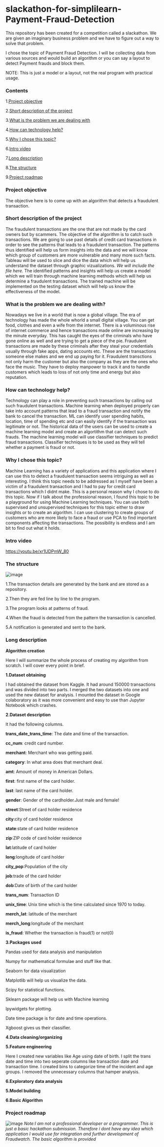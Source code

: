 # slackathon-for-simplilearn-Payment-Fraud-Detection
This repository has been created for a competition called a slackathon. We are given an imaginary business problem and we have to figure out a way to solve that problem.

I chose the topic of Payment Fraud Detection. I will be collecting data from various sources and would build an algorithm or you can say a layout to detect Payment frauds and block them. 

NOTE: This is just a model or a layout, not the real program with practical usage.

### **Contents**

1.[Project objective](#project-objective)

2.[Short description of the project](#short-description-of-the-project)

3.[What is the problem we are dealing with](#what-is-the-problem-we-are-dealing-with)

4.[How can technology help?](#how-can-technology-help)

5.[Why I chose this topic?](#why-I-chose-this-topic)

6.[Intro video](#intro-video)

7.[Long description](#long-description)

8.[The structure](#the-structure)

9.[Project roadmap](#project-roadmap)


### **Project objective**

The objective here is to come up with an algorithm that detects a fraudulent transaction.

### **Short description of the project**
The fraudulent transactions are the one that are not made by the card owners but by scammers. The objective of the algorithm is to catch such transactions.
We are going to use past details of credit card transactions in order to see the patterns that leads to a fraudulent transaction. The patterns thus identified will help us form insights into the data and we will know which group of customers are more vulnerable and many more such facts. Tableau will be used to slice and dice the data which will help us understand the dataset through graphic vizualizations. 
*We will include the file here.*
The identified patterns and insights will help us create a model which we will train through machine learning methods which will help us determine a fraudulent transactions. The trained machine will be implemented on the testing dataset which will help us know the effectiveness of the model.

### **What is the problem we are dealing with?**

Nowadays we live in a world that is now a global village. The era of technology has made the whole whorld a small digital village. You can get food, clothes and even a wife from the internet. There is a voluminous rise of internet commerce and hence transactions made online are increasing by the minute everyday. This has caught the eyes of the criminals who have gone online as well and are trying to get a piece of the pie. 
Fraudulent transactions are made by these criminals after they steal your credentials usually through fake apps, dating accounts etc. These are the transactions someone else makes and we end up paying for it. 
Fraudulent transctions not only harm the customer but also the company as they are the ones who face the music. They have to deploy manpower to track it and to handle customers which leads to loss of not only time and energy but also reputation. 

### **How can technology help?**

Technology can play a role in preventing such transactions by calling out such fraudulent transactions. Machine learning when deployed properly can take into account patterns that lead to a fraud transaction and notify the bank to cancel the transaction. ML can identify user spending habits, location, time of spending etc and can easily identify if the transaction was legitimate or not. 
The historical data of the users can be used to create a machine learning model and create an algortithm that can detect such frauds. The machine learning model will use classifier techniques to predict fraud transactions. Classifier techniques is to be used as they will tell whether a payment is fraud or not. 


### **Why I chose this topic?**

Machine Learning has a variety of applications and this application where I can use this to detect a fraudulent transaction seems intriguing as well as interesting. 
I think this topic needs to be addressed as I myself have been a victim of a fraudulent transaction and I had to pay for credit card transactions which I didnt make. This is a personal reason why I chose to do this topic. Now if I talk about the professional reason, I found this topic to be a playground for using Machine Learning techniques. You can use both supervised and unsupervised techniques for this topic either to draw insights or to create an algorithm. I can use clustering to create groups of customers who are more likely to face a fraud or use PCA to find important components affecting the transactions. The possibility is endless and I am bit to find out what it holds.

### **Intro video** 
https://youtu.be/xr1UDPmW_80


### **The structure**
![image](https://user-images.githubusercontent.com/70942004/198704004-26d29f21-6eae-43e0-8951-dde1a0f5b1ec.png)

1.The transaction details are generated by the bank and are stored as a repository.

2.Then they are fed line by line to the program.

3.The program looks at patterns of fraud.

4.When the fraud is detected from the pattern the transaction is cancelled.

5.A notification is generated and sent to the bank. 



### **Long description**

**Algorithm creation**

Here I will summarize the whole process of creating my algorithm from scratch. I will cover every point in brief. 

**1.Dataset obtaining**

I had obtained the dataset from Kaggle. It had around 150000 transactions and was divided into two parts. I merged the two datasets into one and used the new dataset for analysis. I mounted the dataset in Google colaboratory as it was more convenient and easy to use than Jupyter Notebook which crashes. 

**2.Dataset description**

It had the following columns.

**trans_date_trans_time**: The date and time of the transaction.

**cc_num**: credit card number. 

**merchant**: Merchant who was getting paid.

**category**: In what area does that merchant deal.

**amt**: Amount of money in American Dollars. 

**first**: first name of the card holder.

**last**: last name of the card holder.

**gender**: Gender of the cardholder.Just male and female!

**street**:Street of card holder residence

**city**:city of card holder residence

**state**:state of card holder residence

**zip**:ZIP code of card holder residence

**lat**:latitude of card holder

**long**:longitude of card holder

**city_pop**:Population of the city

**job**:trade of the card holder

**dob**:Date of birth of the card holder

**trans_num**: Transaction ID

**unix_time**: Unix time which is the time calculated since 1970 to today.

**merch_lat**: latitude of the merchant

**merch_long**:longitude of the merchant

**is_fraud**: Whether the transaction is fraud(1) or not(0)




**3.Packages used**

Pandas used for data analysis and manipulation

Numpy for mathematical formulae and stuff like that.

Seaborn for data visualization

Matplotlib will help us visualize the data.

Scipy for statistical functions.

Sklearn package will help us with Machine learning 

Ipywidgets for plotting.

Date time package is for date and time operations. 

Xgboost gives us their classifier.

**4.Data cleaning/organizing**

**5.Feature engineering** 

Here I created new variables like Age using date of birth.
I split the trans date and time into two seperate columns like transaction date and transaction time. 
I created bins to categorize time of the incident and age groups. 
I removed the unnecessary columns that hamper analysis. 


**6.Exploratory data analysis** 

**5.Model building**

**6.Basic Algorithm**




### **Project roadmap**
![image](https://user-images.githubusercontent.com/70942004/198540840-f37aa793-a17e-45d9-8a0c-19187aebb978.png)
*Note:I am not a professional developer or a programmer. This is just a basic hackathon submission. Therefore i dont have any idea which application I would use for integration and further development of Fraudwatch. The basic algorithm is provided*  





